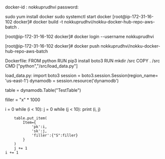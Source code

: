 docker-id : nokkuprudhvi
password: 

sudo yum install docker
 sudo systemctl start docker
[root@ip-172-31-16-102 docker]# docker build -t nokkuprudhvi/nokku-docker-hub-repo-aws-batch .

[root@ip-172-31-16-102 docker]# docker login --username nokkuprudhvi

[root@ip-172-31-16-102 docker]# docker push nokkuprudhvi/nokku-docker-hub-repo-aws-batch


Dockerfile:
FROM python
RUN pip3 install boto3
RUN mkdir /src
COPY . /src
CMD ["python","/src/load_data.py"]

load_data.py:
import boto3
session = boto3.session.Session(region_name= 'us-east-1')
dynamodb = session.resource('dynamodb')


table = dynamodb.Table("TestTable")

filler = "x" * 1000

i = 0
while (i < 10):
    j = 0
    while (j < 10):
        print (i, j)

        table.put_item(
            Item={
                'pk':i,
                'sk':j,
                'filler':{"S":filler}
            }
        )
        j += 1
    i += 1



